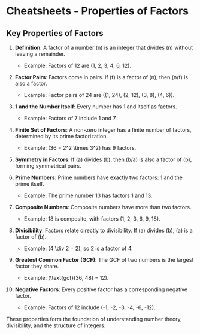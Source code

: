# Cheatsheets - Properties of Factors

## Key Properties of Factors

1. **Definition**: A factor of a number \(n\) is an integer that divides \(n\) without leaving a remainder.
    - Example: Factors of 12 are \(1, 2, 3, 4, 6, 12\).

2. **Factor Pairs**: Factors come in pairs. If \(f\) is a factor of \(n\), then \(n/f\) is also a factor.
    - Example: Factor pairs of 24 are \((1, 24), (2, 12), (3, 8), (4, 6)\).

3. **1 and the Number Itself**: Every number has 1 and itself as factors.
    - Example: Factors of 7 include 1 and 7.

4. **Finite Set of Factors**: A non-zero integer has a finite number of factors, determined by its prime factorization.
    - Example: \(36 = 2^2 \times 3^2\) has 9 factors.

5. **Symmetry in Factors**: If \(a\) divides \(b\), then \(b/a\) is also a factor of \(b\), forming symmetrical pairs.

6. **Prime Numbers**: Prime numbers have exactly two factors: 1 and the prime itself.
    - Example: The prime number 13 has factors 1 and 13.

7. **Composite Numbers**: Composite numbers have more than two factors.
    - Example: 18 is composite, with factors \(1, 2, 3, 6, 9, 18\).

8. **Divisibility**: Factors relate directly to divisibility. If \(a\) divides \(b\), \(a\) is a factor of \(b\).
    - Example: \(4 \div 2 = 2\), so 2 is a factor of 4.

9. **Greatest Common Factor (GCF)**: The GCF of two numbers is the largest factor they share.
    - Example: \(\text{gcf}(36, 48) = 12\).

10. **Negative Factors**: Every positive factor has a corresponding negative factor.
    - Example: Factors of 12 include \(-1, -2, -3, -4, -6, -12\).

These properties form the foundation of understanding number theory, divisibility, and the structure of integers.